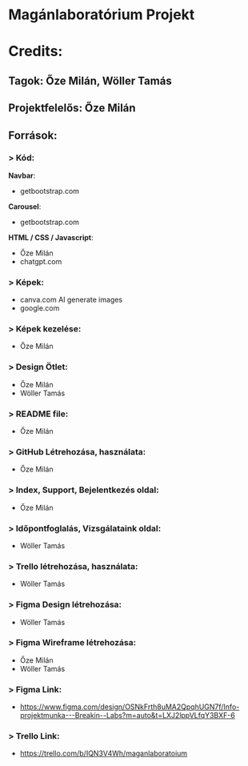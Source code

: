 # **Magánlaboratórium Projekt**

# Credits:

## **Tagok**: Őze Milán, Wöller Tamás

## **Projektfelelős**: Őze Milán

## **Források**:

### > Kód: 

**Navbar**:
- getbootstrap.com

**Carousel**:
- getbootstrap.com

**HTML / CSS / Javascript**:
- Őze Milán
- chatgpt.com

### > Képek:
- canva.com AI generate images
- google.com

### > Képek kezelése:
- Őze Milán

### > Design Ötlet:
- Őze Milán
- Wöller Tamás

### > README file:
- Őze Milán

### > GitHub Létrehozása, használata:
- Őze Milán

### > Index, Support, Bejelentkezés oldal:
- Őze Milán

### > Időpontfoglalás, Vizsgálataink oldal:
- Wöller Tamás

### > Trello létrehozása, használata:
- Wöller Tamás

### > Figma Design létrehozása:
- Wöller Tamás

### > Figma Wireframe létrehozása:
- Őze Milán
- Wöller Tamás

### > Figma Link:
- https://www.figma.com/design/OSNkFrth8uMA2QpqhUGN7f/Info-projektmunka---Breakin--Labs?m=auto&t=LXJ2lppVLfqY3BXF-6

### > Trello Link:
- https://trello.com/b/IQN3V4Wh/maganlaboratoium
